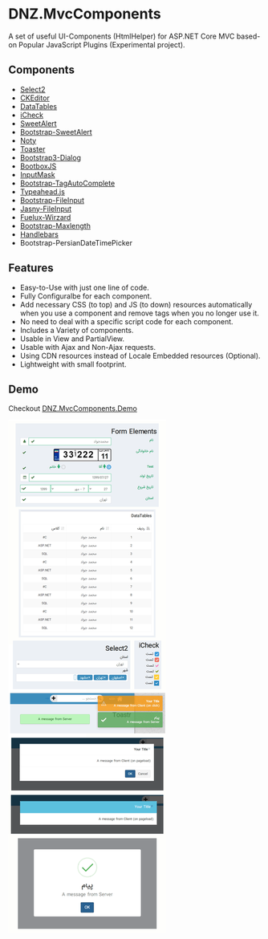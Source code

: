 # DNZ.MvcComponents

A set of useful UI-Components (HtmlHelper) for ASP.NET Core MVC based-on Popular JavaScript Plugins (Experimental project).

## Components

*   [Select2](https://select2.org/)
*   [CKEditor](https://ckeditor.com/)
*   [DataTables](https://datatables.net/)
*   [iCheck](http://icheck.fronteed.com/)
*   [SweetAlert](https://sweetalert.js.org/)
*   [Bootstrap-SweetAlert](https://lipis.github.io/bootstrap-sweetalert/)
*   [Noty](https://ned.im/noty/)
*   [Toaster](https://codeseven.github.io/toastr/)
*   [Bootstrap3-Dialog](http://nakupanda.github.io/bootstrap3-dialog)
*   [BootboxJS](http://bootboxjs.com/)
*   [InputMask](https://robinherbots.github.io/Inputmask/)
*   [Bootstrap-TagAutoComplete](https://blog.sandglaz.com/bootstrap-tagautocomplete/)
*   [Typeahead.js](http://twitter.github.io/typeahead.js/)
*   [Bootstrap-FileInput](https://plugins.krajee.com/file-input)
*   [Jasny-FileInput](https://www.jasny.net/bootstrap/components/#fileinput)
*   [Fuelux-Wirzard](https://github.com/ExactTarget/fuelux)
*   [Bootstrap-Maxlength](http://mimo84.github.io/bootstrap-maxlength/)
*   [Handlebars](https://handlebarsjs.com/)
*   Bootstrap-PersianDateTimePicker

## Features

*   Easy-to-Use with just one line of code.
*   Fully Configuralbe for each component.
*   Add necessary CSS (to top) and JS (to down) resources automatically when you use a component and remove tags when you no longer use it.
*   No need to deal with a specific script code for each component.
*   Includes a Variety of components.
*   Usable in View and PartialView.
*   Usable with Ajax and Non-Ajax requests.
*   Using CDN resources instead of Locale Embedded resources (Optional).
*   Lightweight with small footprint.

## Demo

Checkout [DNZ.MvcComponents.Demo](https://github.com/mjebrahimi/DNZ.MvcComponents/tree/master/demo/DNZ.MvcComponents.Demo)

![Demo](Demo.png)
